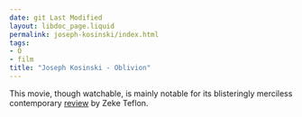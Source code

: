 ```yaml
---
date: git Last Modified
layout: libdoc_page.liquid
permalink: joseph-kosinski/index.html
tags:
- O
- film
title: "Joseph Kosinski - Oblivion"
---
```


This movie, though watchable, is mainly notable for its blisteringly merciless contemporary <a href="https://seesharppress.wordpress.com/2013/08/09/review-oblivion/">review</a> by Zeke Teflon.